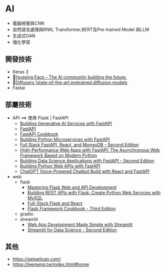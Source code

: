 # AI
- 電腦視覺與CNN
- 自然語言處理與RNN, Transformer,BERT及Pre-trained Model 與LLM
- 生成式GAN
- 強化學習
## 開發技術
- Keras 3
- 🤗[Hugging Face – The AI community building the future.](https://huggingface.co)
- 🤗[Diffusers |state-of-the-art pretrained diffusion models](https://github.com/huggingface/diffusers)
- Fastai
## 部屬技術
- API ==> 使用 Flask | FastAPI
  - [Building Generative AI Services with FastAPI](https://learning.oreilly.com/library/view/building-generative-ai/9781098160296/)
  - [FastAPI](https://learning.oreilly.com/library/view/fastapi/9781098135492/)
  - [FastAPI Cookbook](https://learning.oreilly.com/library/view/fastapi-cookbook/9781805127857/)
  - [Building Python Microservices with FastAPI](https://learning.oreilly.com/library/view/building-python-microservices/9781803245966/)
  - [Full Stack FastAPI, React, and MongoDB - Second Edition](https://learning.oreilly.com/library/view/full-stack-fastapi/9781835886762/)
  - [High-Performance Web Apps with FastAPI: The Asynchronous Web Framework Based on Modern Python](https://learning.oreilly.com/library/view/high-performance-web-apps/9781484291788/)
  - [Building Data Science Applications with FastAPI - Second Edition](https://learning.oreilly.com/library/view/building-data-science/9781837632749/)
  - [Building Python Web APIs with FastAPI](https://learning.oreilly.com/library/view/building-python-web/9781801076630/)
  - [ChatGPT Voice-Powered Chatbot Build with React and FastAPI](https://learning.oreilly.com/videos/-/9781835084625/)
- web
  - flask
    - [Mastering Flask Web and API Development](https://learning.oreilly.com/library/view/mastering-flask-web/9781837633227/)
    - [ Building REST APIs with Flask: Create Python Web Services with MySQL](https://learning.oreilly.com/library/view/building-rest-apis/9781484250228/)
    - [Full-Stack Flask and React](https://learning.oreilly.com/library/view/full-stack-flask-and/9781803248448/)
    - [Flask Framework Cookbook - Third Edition](https://learning.oreilly.com/library/view/flask-framework-cookbook/9781804611104/)
  - gradio
  - streamlit
    - [Web App Development Made Simple with Streamlit](https://learning.oreilly.com/library/view/web-app-development/9781835086315/)
    - [Streamlit for Data Science - Second Edition](https://learning.oreilly.com/library/view/streamlit-for-data/9781803248226/)
## 其他
- https://getpelican.com/
- https://leemeng.tw/index.html#home
